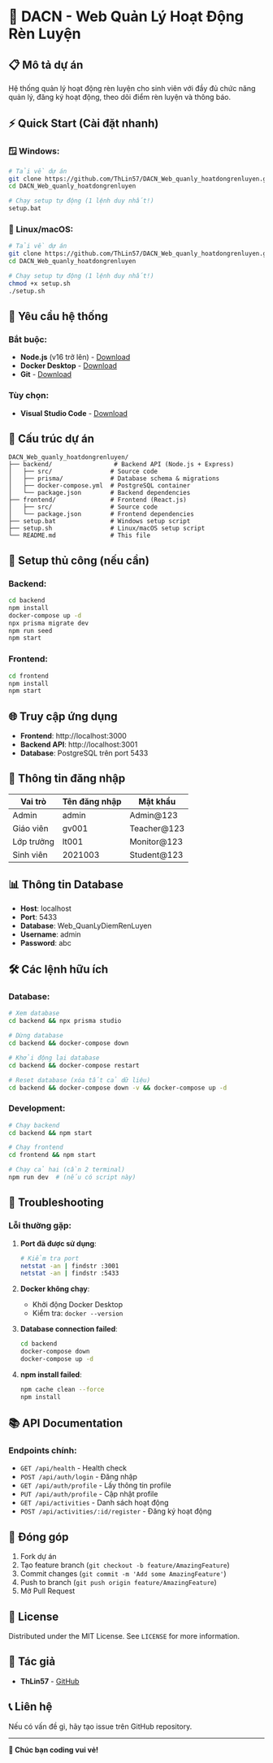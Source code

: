 # 🚀 DACN - Web Quản Lý Hoạt Động Rèn Luyện

## 📋 Mô tả dự án
Hệ thống quản lý hoạt động rèn luyện cho sinh viên với đầy đủ chức năng quản lý, đăng ký hoạt động, theo dõi điểm rèn luyện và thông báo.

## ⚡ Quick Start (Cài đặt nhanh)

### 🪟 Windows:
```bash
# Tải về dự án
git clone https://github.com/ThLin57/DACN_Web_quanly_hoatdongrenluyen.git
cd DACN_Web_quanly_hoatdongrenluyen

# Chạy setup tự động (1 lệnh duy nhất!)
setup.bat
```

### 🐧 Linux/macOS:
```bash
# Tải về dự án
git clone https://github.com/ThLin57/DACN_Web_quanly_hoatdongrenluyen.git
cd DACN_Web_quanly_hoatdongrenluyen

# Chạy setup tự động (1 lệnh duy nhất!)
chmod +x setup.sh
./setup.sh
```

## 🎯 Yêu cầu hệ thống

### Bắt buộc:
- **Node.js** (v16 trở lên) - [Download](https://nodejs.org/)
- **Docker Desktop** - [Download](https://www.docker.com/products/docker-desktop)
- **Git** - [Download](https://git-scm.com/)

### Tùy chọn:
- **Visual Studio Code** - [Download](https://code.visualstudio.com/)

## 📁 Cấu trúc dự án

```
DACN_Web_quanly_hoatdongrenluyen/
├── backend/                 # Backend API (Node.js + Express)
│   ├── src/                # Source code
│   ├── prisma/             # Database schema & migrations
│   ├── docker-compose.yml  # PostgreSQL container
│   └── package.json        # Backend dependencies
├── frontend/               # Frontend (React.js)
│   ├── src/                # Source code
│   └── package.json        # Frontend dependencies
├── setup.bat               # Windows setup script
├── setup.sh                # Linux/macOS setup script
└── README.md               # This file
```

## 🔧 Setup thủ công (nếu cần)

### Backend:
```bash
cd backend
npm install
docker-compose up -d
npx prisma migrate dev
npm run seed
npm start
```

### Frontend:
```bash
cd frontend
npm install
npm start
```

## 🌐 Truy cập ứng dụng

- **Frontend**: http://localhost:3000
- **Backend API**: http://localhost:3001
- **Database**: PostgreSQL trên port 5433

## 🔑 Thông tin đăng nhập

| Vai trò | Tên đăng nhập | Mật khẩu |
|---------|---------------|----------|
| Admin | admin | Admin@123 |
| Giáo viên | gv001 | Teacher@123 |
| Lớp trưởng | lt001 | Monitor@123 |
| Sinh viên | 2021003 | Student@123 |

## 📊 Thông tin Database

- **Host**: localhost
- **Port**: 5433
- **Database**: Web_QuanLyDiemRenLuyen
- **Username**: admin
- **Password**: abc

## 🛠️ Các lệnh hữu ích

### Database:
```bash
# Xem database
cd backend && npx prisma studio

# Dừng database
cd backend && docker-compose down

# Khởi động lại database
cd backend && docker-compose restart

# Reset database (xóa tất cả dữ liệu)
cd backend && docker-compose down -v && docker-compose up -d
```

### Development:
```bash
# Chạy backend
cd backend && npm start

# Chạy frontend
cd frontend && npm start

# Chạy cả hai (cần 2 terminal)
npm run dev  # (nếu có script này)
```

## 🐛 Troubleshooting

### Lỗi thường gặp:

1. **Port đã được sử dụng**:
   ```bash
   # Kiểm tra port
   netstat -an | findstr :3001
   netstat -an | findstr :5433
   ```

2. **Docker không chạy**:
   - Khởi động Docker Desktop
   - Kiểm tra: `docker --version`

3. **Database connection failed**:
   ```bash
   cd backend
   docker-compose down
   docker-compose up -d
   ```

4. **npm install failed**:
   ```bash
   npm cache clean --force
   npm install
   ```

## 📚 API Documentation

### Endpoints chính:
- `GET /api/health` - Health check
- `POST /api/auth/login` - Đăng nhập
- `GET /api/auth/profile` - Lấy thông tin profile
- `PUT /api/auth/profile` - Cập nhật profile
- `GET /api/activities` - Danh sách hoạt động
- `POST /api/activities/:id/register` - Đăng ký hoạt động

## 🤝 Đóng góp

1. Fork dự án
2. Tạo feature branch (`git checkout -b feature/AmazingFeature`)
3. Commit changes (`git commit -m 'Add some AmazingFeature'`)
4. Push to branch (`git push origin feature/AmazingFeature`)
5. Mở Pull Request

## 📄 License

Distributed under the MIT License. See `LICENSE` for more information.

## 👥 Tác giả

- **ThLin57** - [GitHub](https://github.com/ThLin57)

## 📞 Liên hệ

Nếu có vấn đề gì, hãy tạo issue trên GitHub repository.

---

**🎉 Chúc bạn coding vui vẻ!**